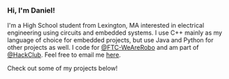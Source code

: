 ### Hi, I'm Daniel!

I'm a High School student from Lexington, MA interested in electrical engineering using circuits and embedded systems. I use C++ mainly as my language of choice for embedded projects, but use Java and Python for other projects as well. I code for [@FTC-WeAreRobo](https://github.com/FTC-WeAreRobo) and am part of [@HackClub](https://github.com/HackClub). Feel free to email me [here](mailto:danny.gorbunov@gmail.com).

Check out some of my projects below!

<!--
**dgorbunov/dgorbunov** is a ✨ _special_ ✨ repository because its `README.md` (this file) appears on your GitHub profile.

Here are some ideas to get you started:

- 🔭 I’m currently working on ...
- 🌱 I’m currently learning ...
- 👯 I’m looking to collaborate on ...
- 🤔 I’m looking for help with ...
- 💬 Ask me about ...
- 📫 How to reach me: ...
- ⚡ Fun fact: ...
-->
